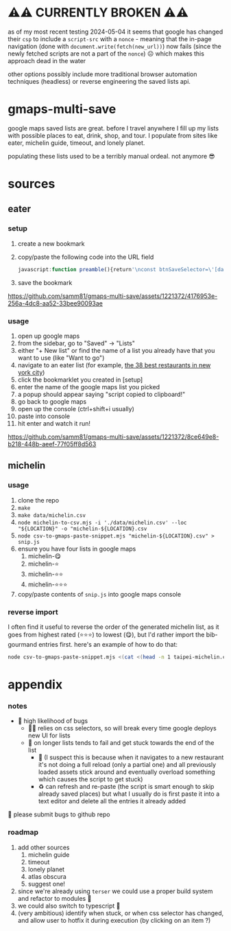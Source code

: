 <!-- DO NOT MODIFY THIS FILE DIRECTLY -->
<!-- instead modify readme.tmpl.md and run `make readme.md` -->

# ⚠️⚠️ CURRENTLY BROKEN ⚠️⚠️

as of my most recent testing 2024-05-04 it seems that google has changed their `csp` to include a `script-src` with a `nonce` - meaning that the in-page navigation (done with `document.write(fetch(new_url))`) now fails (since the newly fetched scripts are not a part of the `nonce`) ☹️ which makes this approach dead in the water

other options possibly include more traditional browser automation techniques (headless) or reverse engineering the saved lists api.

# gmaps-multi-save

google maps saved lists are great. before I travel anywhere I fill up my lists with possible places to eat, drink, shop, and tour. I populate from sites like eater, michelin guide, timeout, and lonely planet.

populating these lists used to be a terribly manual ordeal. not anymore 😎

# sources

## eater

### setup

1. create a new bookmark
1. copy/paste the following code into the URL field

   ````javascript
   javascript:function preamble(){return'\nconst btnSaveSelector=\'[data-value*="Save"]\';let logPrefix="";function log(...args){console.log(logPrefix,...args)}function logPrefixSet(prefix){logPrefix=prefix}function rest(val){return new Promise((resolve=>setTimeout((()=>resolve(val)),500)))}function goToUrl(url){return log(`goToUrl ${url}`),new Promise((resolve=>fetch(url).then((res=>res.text())).then((data=>{document.open(),document.write(data),document.close()})).then((()=>resolve()))))}function observeUntilFound(_nodeObserve,nodesFindingSelectors){return log(`observeUntilFound ${nodesFindingSelectors}`),new Promise((resolve=>tryToFind(nodesFindingSelectors,resolve,Date.now())))}function tryToFind(nodesFindingSelectors,resolve,startTime){setTimeout((()=>{const nodesFinding=nodesFindingSelectors.map((selector=>document.querySelector(selector)));if(nodesFinding.every((node=>null!==node)))return void resolve(nodesFinding);const timeElapsedS=(Date.now()-startTime)/1e3;log(`🔎 ${nodesFindingSelectors}, ${timeElapsedS} s elapsed... `),tryToFind(nodesFindingSelectors,resolve,startTime)}),400)}function waitUntilClickable(btn){return log(`waitUntilClickable ${btn}`),new Promise((resolve=>checkClickable(btn,resolve,Date.now())))}function checkClickable(btn,resolve,startTime){setTimeout((()=>{if("function"==typeof btn.click)return void resolve(btn);const timeElapsedS=(Date.now()-startTime)/1e3;log(`🖱️❓ ${btn}, ${timeElapsedS} s elapsed...`),checkClickable(btn,resolve,startTime)}),200)}function addUrlToList(name,url,listName,note,loggingNote){return logPrefixSet(`[gmaps-add][${name}][${loggingNote}]`),goToUrl(url).then(rest).then((()=>observeUntilFound(document,[btnSaveSelector]))).then(rest).then((([btnSave])=>waitUntilClickable(btnSave))).then(rest).then((btnSave=>btnSave.click())).then(rest).then((()=>observeUntilFound(document.querySelector("#hovercard"),["#action-menu"]))).then((([menu])=>Array.from(menu.querySelectorAll("div")).find((div=>div.innerText===listName)))).then(rest).then((menuItemList=>{if("true"!==menuItemList.getAttribute("aria-checked"))return waitUntilClickable(menuItemList).then(rest).then((menuItemList=>menuItemList.click())).then(rest).then((()=>observeUntilFound(document.querySelector(\'[role="main"]\'),[`[aria-label="Add note in ${listName}"]`]))).then(rest).then((([btnAddNote])=>waitUntilClickable(btnAddNote))).then(rest).then((btnAddNote=>btnAddNote.click())).then(rest).then((()=>observeUntilFound(document.querySelector("#modal-dialog"),["#modal-dialog textarea"]))).then(rest).then((([textarea])=>{const btns=document.querySelectorAll("#modal-dialog button"),btnConfirm=Array.from(btns).find((btn=>"DONE"===btn.innerText));textarea.value=note,btnConfirm.click()})).then(rest);log(`already saved to ${listName}`)}))}'}function escapeSingleQuotes(str){return str.replace(/'/g,"\\'")}function genScript(data){const dataCount=data.length,addUrlToListsStr=data.map((({name:name,url:url,note:note,listName:listName},index)=>{const loggingNote=`[${index+1} / ${dataCount}]`;return`.then(() => addUrlToList("${name}", "${url}", "${listName}", '${escapeSingleQuotes(note)}', "${loggingNote}"))`})).join("\n");return`${preamble()}\n(() => Promise.resolve())()\n${addUrlToListsStr};`}function processCard(card){console.log(`card ${card}`);const nameEl=card.querySelector("h1");console.log(`nameEl ${nameEl}`);const name=nameEl.innerText;console.log(`name ${name}`);const descriptionEl=card.querySelector(".c-entry-content p");console.log(`descriptionEl ${descriptionEl}`);const description=descriptionEl.innerText;console.log(`description ${description}`);const servicesEls=Array.from(card.querySelectorAll(".services li a"));console.log(`servicesEls ${servicesEls}`);const gmapsEl=servicesEls.find((a=>"Open in Google Maps"===a.innerHTML));console.log(`gmapsEl ${gmapsEl}`);const gmapsRawLink=gmapsEl.href;console.log(`gmapsRawLink ${gmapsRawLink}`);const gmapsLink=gmapsRawLink.replace("https://google.com","").replace("https://www.google.com","");return console.log(`gmapsLink ${gmapsLink}`),{name:name,description:description,gmaps:gmapsLink}}function scrapeFromPage(){const eaterListTitleEl=document.querySelector(".c-mapstack__headline h1");console.log(`eaterListTitleEl ${eaterListTitleEl}`);const eaterListTitle=eaterListTitleEl.innerText;console.log(`eaterListTitle ${eaterListTitle}`);const updatedEl=document.querySelector('.c-mapstack__headline [data-ui="timestamp"]');console.log(`updatedEl ${updatedEl}`);const updated=updatedEl.innerText;console.log(`updated ${updated}`);const cardEls=Array.from(document.querySelectorAll("#content .c-mapstack__card"));console.log(`cardEls ${cardEls}`);const cards=cardEls.filter((card=>!["intro","newsletter","related-links","comments"].includes(card.getAttribute("data-slug"))));console.log(`cards ${cards}`);const cardData=cards.map(processCard);return console.log(`cardData ${cardData}`),[eaterListTitle,updated,cardData]}function noteForDatum(cardDatum,eaterListTitle,updated){return`Eater - ${eaterListTitle} (updated ${updated})\\n\\n${cardDatum.description}`}function cardDataToMapsData(cardData,eaterListTitle,updated,listName){cardData.length;return cardData.map((cardDatum=>{const note=noteForDatum(cardDatum,eaterListTitle,updated),urlRaw=cardDatum.gmaps,url=(()=>{if(urlRaw.includes("?api=1"))return urlRaw;const[latLong]=urlRaw.split("/").slice(-1);return`https://www.google.com/maps/search/${cardDatum.name}/@${latLong}`})();return{name:cardDatum.name,url:url,note:note,listName:listName}}))}function bookmarklet(){const listName=prompt("please enter the exact name of the google maps list (must already exist!)"),[eaterListTitle,updated,cardData]=scrapeFromPage(),script=genScript(cardDataToMapsData(cardData,eaterListTitle,updated,listName));navigator.clipboard.writeText(script),alert("script copied to clipboard!")}bookmarklet();   ```

   ````

1. save the bookmark

https://github.com/samm81/gmaps-multi-save/assets/1221372/4176953e-256a-4dc8-aa52-33bee90093ae

### usage

1. open up google maps
1. from the sidebar, go to "Saved" -> "Lists"
1. either "+ New list" or find the name of a list you already have that you want to use (like "Want to go")
1. navigate to an eater list (for example, [the 38 best restaurants in new york city](https://ny.eater.com/maps/best-new-york-restaurants-38-map))
1. click the bookmarklet you created in [setup]
1. enter the name of the google maps list you picked
1. a popup should appear saying "script copied to clipboard!"
1. go back to google maps
1. open up the console (ctrl+shift+i usually)
1. paste into console
1. hit enter and watch it run!

https://github.com/samm81/gmaps-multi-save/assets/1221372/8ce649e8-b218-448b-aeef-77f05ff8d563

## michelin

### usage

1. clone the repo
1. `make`
1. `make data/michelin.csv`
1. `node michelin-to-csv.mjs -i './data/michelin.csv' --loc "${LOCATION}" -o "michelin-${LOCATION}.csv`
1. `node csv-to-gmaps-paste-snippet.mjs "michelin-${LOCATION}.csv" > snip.js`
1. ensure you have four lists in google maps
   1. michelin-😋
   1. michelin-⭐
   1. michelin-⭐⭐
   1. michelin-⭐⭐⭐
1. copy/paste contents of `snip.js` into google maps console

### reverse import

I often find it useful to reverse the order of the generated michelin list, as it goes from highest rated (⭐⭐⭐) to lowest (😋), but I'd rather import the bib-gourmand entries first. here's an example of how to do that:

```bash
node csv-to-gmaps-paste-snippet.mjs <(cat <(head -n 1 taipei-michelin.csv) <(tail -n +2 taipei-michelin.csv | tac)) > taipei-michelin.js
```

# appendix

### notes

- 🐞 high likelihood of bugs
  - 🧑‍💻 relies on css selectors, so will break every time google deploys new UI for lists
  - 📜 on longer lists tends to fail and get stuck towards the end of the list
    - 🤔 (I suspect this is because when it navigates to a new restaurant it's not doing a full reload (only a partial one) and all previously loaded assets stick around and eventually overload something which causes the script to get stuck)
    - ♻️ can refresh and re-paste (the script is smart enough to skip already saved places) but what I usually do is first paste it into a text editor and delete all the entries it already added

🙏 please submit bugs to github repo

### roadmap

1. add other sources
   1. michelin guide
   1. timeout
   1. lonely planet
   1. atlas obscura
   1. suggest one!
1. since we're already using `terser` we could use a proper build system and refactor to modules 🤷
1. we could also switch to typescript 🤷
1. (very ambitious) identify when stuck, or when css selector has changed, and allow user to hotfix it during execution (by clicking on an item ?)
